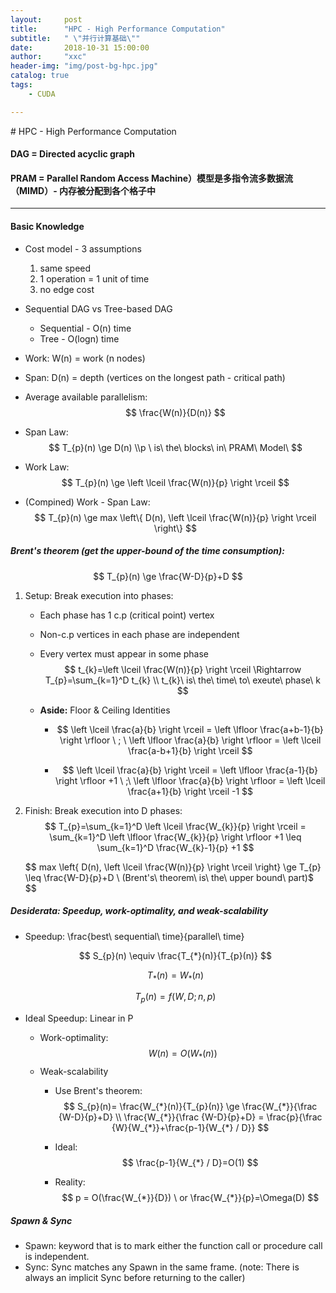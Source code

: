 ```yaml
---
layout:     post
title:      "HPC - High Performance Computation"
subtitle:   " \"并行计算基础\""
date:       2018-10-31 15:00:00
author:     "xxc"
header-img: "img/post-bg-hpc.jpg"
catalog: true
tags:
    - CUDA 

---
```

<head>
    <script src="https://cdn.mathjax.org/mathjax/latest/MathJax.js?config=TeX-AMS-MML_HTMLorMML" type="text/javascript"></script>
    <script type="text/x-mathjax-config">
        MathJax.Hub.Config({
            tex2jax: {
            skipTags: ['script', 'noscript', 'style', 'textarea', 'pre'],
            inlineMath: [['$','$']]
            }
        });
    </script>
</head>
# HPC - High Performance Computation

#### DAG = Directed acyclic graph

#### PRAM = Parallel Random Access Machine）模型是多指令流多数据流（MIMD）- 内存被分配到各个格子中 

------

#### Basic Knowledge

- Cost model - 3 assumptions
  1. same speed 
  2. 1 operation = 1 unit of time
  3. no edge cost

- Sequential  DAG vs Tree-based DAG
  - Sequential - O(n) time
  - Tree - O(logn) time

- Work: W(n) = work (n nodes)

- Span: D(n) = depth (vertices on the longest path - critical path)

- Average available parallelism: 
  $$
  \frac{W(n)}{D(n)}
  $$

- Span Law: 
  $$
  T_{p}(n) \ge D(n) \\p \ is\ the\ blocks\ in\ PRAM\ Model\
  $$

- Work Law: 
  $$
  T_{p}(n) \ge \left \lceil \frac{W(n)}{p} \right \rceil
  $$

- (Compined) Work - Span Law: 
  $$
  T_{p}(n) \ge max \left\{  D(n), \left \lceil \frac{W(n)}{p} \right \rceil \right\}
  $$








##### Brent's theorem (get the upper-bound of the time consumption): 

$$
T_{p}(n) \ge \frac{W-D}{p}+D
$$



1. Setup: Break  execution into phases:
   - Each phase has 1 c.p (critical point) vertex

   - Non-c.p vertices in each phase are independent

   - Every vertex must appear in some phase
     $$
     t_{k}=\left \lceil \frac{W(n)}{p} \right \rceil \Rightarrow T_{p}=\sum_{k=1}^D t_{k}	\\ t_{k}\ is\ the\ time\ to\ exeute\ phase\ k
     $$

   - **Aside:** Floor & Ceiling Identities
     * $$
       \left \lceil \frac{a}{b} \right \rceil = \left \lfloor \frac{a+b-1}{b} \right \rfloor \ ; \ \left \lfloor \frac{a}{b} \right \rfloor = \left \lceil \frac{a-b+1}{b} \right \rceil
       $$

     * $$
       \left \lceil \frac{a}{b} \right \rceil = \left \lfloor \frac{a-1}{b} \right \rfloor +1 \ ;\ \left \lfloor \frac{a}{b} \right \rfloor = \left \lceil \frac{a+1}{b} \right \rceil -1
       $$

2. Finish: Break execution into D phases: 
   $$
   T_{p}=\sum_{k=1}^D  \left \lceil \frac{W_{k}}{p} \right \rceil = \sum_{k=1}^D  \left \lfloor \frac{W_{k}}{p} \right \rfloor +1 \leq \sum_{k=1}^D  \frac{W_{k}-1}{p} +1
   $$

   $$
   max \left\{  D(n), \left \lceil \frac{W(n)}{p} \right \rceil \right\} \ge T_{p} \leq \frac{W-D}{p}+D \ (Brent's\ theorem\ is\ the\ upper bound\ part)$
   $$






##### Desiderata: Speedup, work-optimality, and weak-scalability

- Speedup: \frac{best\ sequential\ time}{parallel\ time}

  $$
  S_{p}(n) \equiv \frac{T_{*}(n)}{T_{p}(n)}
  $$

  $$
  T_{*}(n)=W_{*}(n)
  $$

  $$
  T_{p}(n)=f(W,D;n,p)
  $$

- Ideal Speedup: Linear in P
  - Work-optimality: $$ W(n)=O(W_{*}(n)) $$
  - Weak-scalability
    - Use Brent's theorem: 
      $$
      S_{p}(n)= \frac{W_{*}(n)}{T_{p}(n)} \ge \frac{W_{*}}{\frac {W-D}{p}+D}  \\ \frac{W_{*}}{\frac {W-D}{p}+D} = \frac{p}{\frac {W}{W_{*}}+\frac{p-1}{W_{*} / D}}
      $$

    - Ideal:$$ \frac{p-1}{W_{*} / D}=O(1) $$ 

    - Reality: 
      $$
      p = O(\frac{W_{*}}{D}) \ or \frac{W_{*}}{p}=\Omega(D)
      $$






##### Spawn & Sync

- Spawn: keyword that is to mark either the function call or procedure call is independent. 
- Sync: Sync matches any Spawn in the same frame. (note: There is always an implicit Sync before returning to the caller)